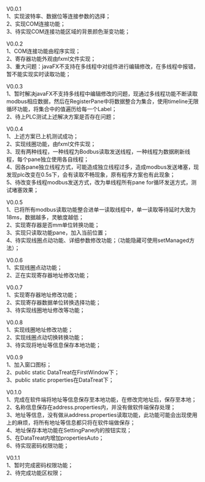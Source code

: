 V0.0.1  
1、实现波特率、数据位等连接参数的选择；  
2、实现COM连接功能；  
3、待实现COM连接功能区域的背景颜色渐变功能；

V0.0.2  
1、COM连接功能由程序实现；  
2、寄存器功能外观由fxml文件实现；  
3、重大问题：javaFX不支持在多线程中对组件进行编辑修改，在多线程中报错，暂不能实现实时读取功能；  

V0.0.3  
1、暂时解决javaFX不支持多线程中编辑修改的问题，现通过多线程功能不断读取modbus相应数据，然后在RegisterPane中将数据整合为集合，使用timeline无限循环功能，将集合中的值遍历给每一个Label；  
2、待上PLC测试上述解决方案是否存在问题；

V0.0.4  
1、上述方案已上机测试成功；  
2、实现线圈功能，由fxml文件实现；  
3、现有两种线程，一种线程为Bodbus读取发送线程，一种线程为数据刷新线程，每个pane独立使用各自线程；  
4、因各pane独立线程方式，可能造成独立线程过多，造成modbus发送堵塞，现发现plc改变在0.5s下，会有读取不畅现象，原有程序方案也有此现象；  
5、待改变多线程modbus发送方式，改为单线程所有pane for循环发送方式，测试堵塞效果；  

V0.0.5  
1、已将所有modbus读取功能整合进单一读取线程中，单一读取等待延时大致为18ms，数据越多，灵敏度越低；  
2、实现寄存器是否mm单位转换功能；  
3、实现只读取功能pane，加入当前位置；  
4、待实现线圈点动功能、详细参数修改功能；（功能隐藏可使用setManaged方法）；

V0.0.6  
1、实现线圈点动功能；  
2、正在实现寄存器地址修改功能；

V0.0.7  
1、实现寄存器地址修改功能；  
2、实现寄存器数据单位转换选择功能；  
3、待实现线圈地址修改等功能；  

V0.0.8  
1、实现线圈地址修改功能；  
2、实现线圈点动切换转换功能；  
3、待实现将地址等信息保存本地功能；

V0.0.9  
1、加入窗口图标；  
2、public static DataTreat在FirstWindow下；  
3、public static properties在DataTreat下；

V0.1.0  
1、完成在软件端将地址等信息保存至本地功能，在修改完地址后，保存至本地；  
2、名称信息保存在address.properties内，并没有做软件端保存处理；  
3、地址等信息，没有做从address.properties读取功能，此功能可能会出现使用上的麻烦，将所有地址等信息都只将在软件端做保存；  
4、地址保存本地功能在SettingPane内的按钮实现；  
5、在DataTreat内增加propertiesAuto；  
6、待实现密码权限功能；

V0.1.1  
1、暂时完成密码权限功能；  
2、待完成功能区权限；